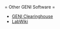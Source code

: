 = Other GENI Software =
* [GENI Clearinghouse](https://github.com/GENI-NSF/geni-ch)
* [LabWiki](https://github.com/mytestbed)
